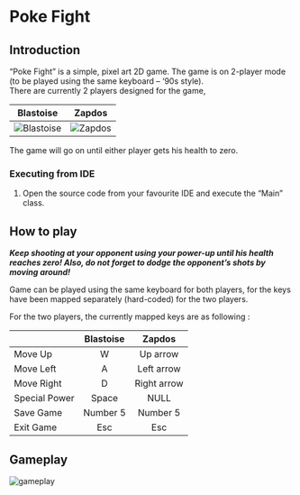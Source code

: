 # Poke Fight

## Introduction
“Poke Fight” is a simple, pixel art 2D game. The game is on 2-player mode (to be played using the same keyboard – ‘90s style).  
There are currently 2 players designed for the game, 

| Blastoise | Zapdos |
|:---:|:----:|
|![Blastoise](https://i.imgur.com/aWfVxFR.png) | ![Zapdos](https://i.imgur.com/pP9Rp2b.png) |

The game will go on until either player gets his health to zero.

### Executing from IDE 

1. Open the source code from your favourite IDE and execute the “Main” class. 

## How to play

**_Keep shooting at your opponent using your power-up until his health reaches zero! Also, do not forget to dodge the opponent’s shots by moving around!_**

Game can be played using the same keyboard for both players, for the keys have been mapped separately (hard-coded) for the two players. 
 
For the two players, the currently mapped keys are as following : 

| | Blastoise  | Zapdos | 
|:---|:---:|:---:|
|Move Up | W | Up arrow|
|Move Left | A | Left arrow|
|Move Right | D | Right arrow|
|Special Power | Space | NULL |
|Save Game | Number 5 | Number 5 |
|Exit Game | Esc | Esc |

## Gameplay


![gameplay]()